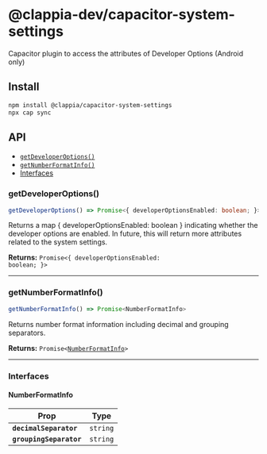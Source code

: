 # @clappia-dev/capacitor-system-settings

Capacitor plugin to access the attributes of Developer Options (Android only)

## Install

```bash
npm install @clappia/capacitor-system-settings
npx cap sync
```

## API

<docgen-index>

* [`getDeveloperOptions()`](#getdeveloperoptions)
* [`getNumberFormatInfo()`](#getnumberformatinfo)
* [Interfaces](#interfaces)

</docgen-index>

<docgen-api>
<!--Update the source file JSDoc comments and rerun docgen to update the docs below-->

### getDeveloperOptions()

```typescript
getDeveloperOptions() => Promise<{ developerOptionsEnabled: boolean; }>
```

Returns a map { developerOptionsEnabled: boolean } indicating whether the developer options are enabled.
In future, this will return more attributes related to the system settings.

**Returns:** <code>Promise&lt;{ developerOptionsEnabled: boolean; }&gt;</code>

--------------------


### getNumberFormatInfo()

```typescript
getNumberFormatInfo() => Promise<NumberFormatInfo>
```

Returns number format information including decimal and grouping separators.

**Returns:** <code>Promise&lt;<a href="#numberformatinfo">NumberFormatInfo</a>&gt;</code>

--------------------


### Interfaces


#### NumberFormatInfo

| Prop                    | Type                |
| ----------------------- | ------------------- |
| **`decimalSeparator`**  | <code>string</code> |
| **`groupingSeparator`** | <code>string</code> |

</docgen-api>
